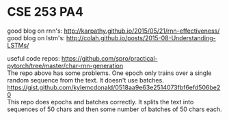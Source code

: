 # CSE 253 PA4 




good blog on rnn's: http://karpathy.github.io/2015/05/21/rnn-effectiveness/
good blog on lstm's: http://colah.github.io/posts/2015-08-Understanding-LSTMs/


useful code repos: 
https://github.com/spro/practical-pytorch/tree/master/char-rnn-generation  
The repo above has some problems. One epoch only trains over a single random 
sequence from the text. It doesn't use batches. 
https://gist.github.com/kylemcdonald/0518aa9e63e2514073fbf6efd506be20  
This repo does epochs and batches correctly. It splits the text into sequences
of 50 chars and then some number of batches of 50 chars each. 

